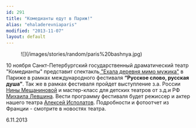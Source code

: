 ```yaml
---
id: 291
title: "Комедианты едут в Париж!"
alias: "ehaladerevniaparis"
modified: "2013-11-07"
layout: default
---
```


<figure>
![](/images/stories/random/paris%20bashnya.jpg)
</figure>

10 ноября Санкт-Петербургский государственный драматический театр "Комедианты" представит спектакль[ "Ехала деревня мимо мужика"](45-exala-derevna-mimo-mushika.html) в Париже в рамках международного фестиваля **“Русское слово, русская душа”**. Так же в рамках фестиваля пройдет выступление з.а. России [Нины Мещаниновой](25-mewaninova-nina.html) и мастер-класс для детских театров от з.д.и РФ [Михаила Левшина](153-mihail-levshin.html). Вести программу фестиваля будет режиссер и актер нашего театра [Алексей Исполатов](53-aleksei-ispolatov.html). Подробности и фотоотчет из Франции - смотрите в новостях театра.

6.11.2013

